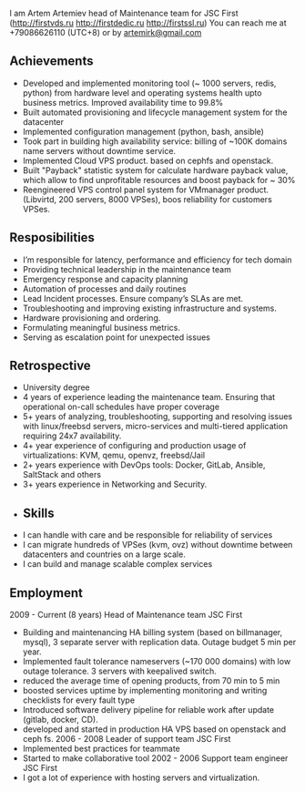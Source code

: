 I am Artem Artemiev head of Maintenance team for JSC First (http://firstvds.ru http://firstdedic.ru http://firstssl.ru)
You can reach me at +79086626110 (UTC+8) or by artemirk@gmail.com

## Achievements
* Developed and implemented monitoring tool (~ 1000 servers, redis, python) from hardware level and operating systems health upto business metrics. Improved availability time to 99.8%
* Built automated provisioning and lifecycle management system for the datacenter
* Implemented configuration management (python, bash, ansible)
* Took part in building high availability service: billing of ~100K domains name servers without downtime service.
* Implemented Cloud VPS product. based on cephfs and openstack.
* Built "Payback" statistic system for calculate hardware payback value, which allow to find unprofitable resources and boost payback for ~ 30%
* Reengineered VPS control panel system for VMmanager product. (Libvirtd, 200 servers, 8000 VPSes), boos reliability for customers VPSes.
## Resposibilities
* I’m responsible for latency, performance and efficiency for tech domain
* Providing technical leadership in the maintenance team
* Emergency response and capacity planning
* Automation of processes and daily routines
* Lead Incident processes. Ensure company’s SLAs are met.
* Troubleshooting and improving existing infrastructure and systems.
* Hardware provisioning and ordering.
* Formulating meaningful business metrics.
* Serving as escalation point for unexpected issues
## Retrospective
* University degree
* 4 years of experience leading the maintenance team. Ensuring that operational on-call schedules have proper coverage
* 5+ years of analyzing, troubleshooting, supporting and resolving issues with linux/freebsd servers, micro-services and multi-tiered application requiring 24x7 availability.
* 4+ year experience of configuring and production usage of virtualizations: KVM, qemu, openvz, freebsd/Jail
* 2+ years experience with DevOps tools: Docker, GitLab, Ansible, SaltStack and others
* 3+ years experience in Networking and Security.
* ## Skills
* I can handle with care and be responsible for reliability of services
* I can migrate hundreds of VPSes (kvm, ovz) without downtime between datacenters and countries on a large scale.
* I can build and manage scalable complex services
## Employment
 2009 - Current (8 years) Head of Maintenance team JSC First
* Building and maintenancing HA billing system (based on billmanager, mysql), 3 separate server with replication data. Outage budget 5 min per year.
* Implemented fault tolerance nameservers (~170 000 domains) with low outage tolerance. 3 servers with keepalived switch.
* reduced the average time of opening products, from 70 min to 5 min
* boosted services uptime by implementing monitoring and writing checklists for every fault type
* Introduced software delivery pipeline for reliable work after update (gitlab, docker, CD).
* developed and started in production HA VPS based on openstack and ceph fs.
2006 - 2008 Leader of support team JSC First
* Implemented best practices for teammate
* Started to make collaborative tool 
2002 - 2006  Support team engineer JSC First
* I got a lot of experience with hosting servers and virtualization. 

